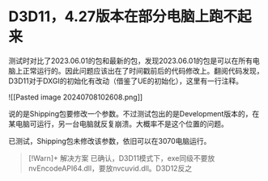 # D3D11，4.27版本在部分电脑上跑不起来

测试时对比了2023.06.01的包和最新的包，发现2023.06.01的包是可以在所有电脑上正常运行的。因此问题应该出在了时间戳前后的代码修改上。翻阅代码发现，D3D11对于DXGI的初始化有改动（借鉴了UE的初始化），这里有一行注释。

![[Pasted image 20240708102608.png]]

说的是Shipping包要修改一个参数。不过测试包出的是Development版本的，在某电脑可运行，另一台电脑就反复崩溃。大概率不是这个位置的问题。

已测试，Shipping包未修改该参数，依旧可以在3070电脑运行。

> [!Warn]+ 解决方案
> 已确认，D3D11模式下，exe同级不要放nvEncodeAPI64.dll，要放nvcuvid.dll。D3D12反之


